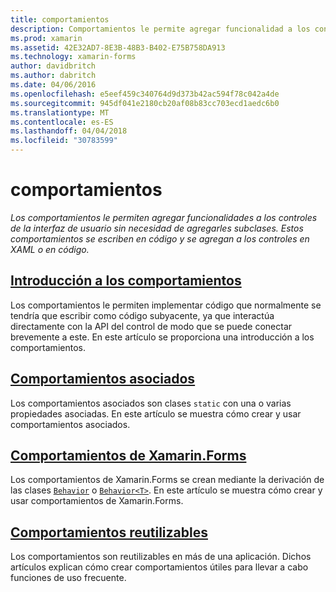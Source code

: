```yaml
---
title: comportamientos
description: Comportamientos le permite agregar funcionalidad a los controles de interfaz de usuario sin tener que subclase ellos. Comportamientos se escriben en código y agregar a controles en XAML o en código.
ms.prod: xamarin
ms.assetid: 42E32AD7-8E3B-48B3-B402-E75B758DA913
ms.technology: xamarin-forms
author: davidbritch
ms.author: dabritch
ms.date: 04/06/2016
ms.openlocfilehash: e5eef459c340764d9d373b42ac594f78c042a4de
ms.sourcegitcommit: 945df041e2180cb20af08b83cc703ecd1aedc6b0
ms.translationtype: MT
ms.contentlocale: es-ES
ms.lasthandoff: 04/04/2018
ms.locfileid: "30783599"
---
```

# <a name="behaviors"></a>comportamientos

_Los comportamientos le permiten agregar funcionalidades a los controles de la interfaz de usuario sin necesidad de agregarles subclases. Estos comportamientos se escriben en código y se agregan a los controles en XAML o en código._

## <a name="introduction-to-behaviorsintroductionmd"></a>[Introducción a los comportamientos](introduction.md)

Los comportamientos le permiten implementar código que normalmente se tendría que escribir como código subyacente, ya que interactúa directamente con la API del control de modo que se puede conectar brevemente a este. En este artículo se proporciona una introducción a los comportamientos.

## <a name="attached-behaviorsattachedmd"></a>[Comportamientos asociados](attached.md)

Los comportamientos asociados son clases `static` con una o varias propiedades asociadas. En este artículo se muestra cómo crear y usar comportamientos asociados.

## <a name="xamarinforms-behaviorscreatingmd"></a>[Comportamientos de Xamarin.Forms](creating.md)

Los comportamientos de Xamarin.Forms se crean mediante la derivación de las clases [`Behavior`](https://developer.xamarin.com/api/type/Xamarin.Forms.Behavior/) o [`Behavior<T>`](https://developer.xamarin.com/api/type/Xamarin.Forms.Behavior%3CT%3E/). En este artículo se muestra cómo crear y usar comportamientos de Xamarin.Forms.

## <a name="reusable-behaviorsreusableindexmd"></a>[Comportamientos reutilizables](reusable/index.md)

Los comportamientos son reutilizables en más de una aplicación. Dichos artículos explican cómo crear comportamientos útiles para llevar a cabo funciones de uso frecuente.

